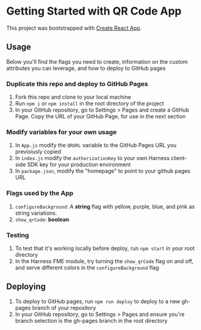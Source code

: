 # Getting Started with QR Code App

This project was bootstrapped with [Create React App](https://github.com/facebook/create-react-app).

## Usage

Below you'll find the flags you need to create, information on the custom attributes you can leverage, and how to deploy to GitHub pages

### Duplicate this repo and deploy to GitHub Pages

1. Fork this repo and clone to your local machine
2. Run `npm i` or `npm install` in the root directory of the project
3. In your GitHub repository, go to Settings > Pages and create a GitHub Page. Copy the URL of your GitHub Page, for use in the next section

### Modify variables for your own usage

1. In `App.js` modify the `QRURL` variable to the GitHub Pages URL you previoiusly copied
2. In `index.js` modify the `authorizationKey` to your own Harness client-side SDK key for your production environment
3. In `package.json`, modify the "homepage" to point to your github pages URL

### Flags used by the App

1. `configureBackground`: A **string** flag with yellow, purple, blue, and pink as string variations.
2. `show_qrCode`: **boolean**

### Testing

1. To test that it's working locally before deploy, run `npm start` in your root directory 
2. In the Harness FME module, try turning the `show_qrCode` flag on and off, and serve different colors in the `configureBackground` flag

## Deploying 

1. To deploy to GitHub pages, run `npm run deploy` to deploy to a new gh-pages branch of your repository
2. In your GitHub repository, go to Settings > Pages and ensure you're branch selection is the gh-pages branch in the root directory

